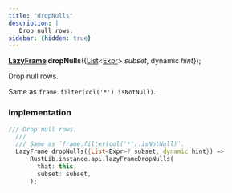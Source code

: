 ```yaml
---
title: "dropNulls"
description: |
   Drop null rows.
sidebar: {hidden: true}
---
```

<span class="dart-code"><strong>[LazyFrame] dropNulls</strong>({<span class="nobr">[List]\<[Expr]> <i>subset</i></span>, <span class="nobr">dynamic <i>hint</i></span>});</span>

 Drop null rows.

 Same as `frame.filter(col('*').isNotNull)`.
### Implementation
```dart
/// Drop null rows.
  ///
  /// Same as `frame.filter(col('*').isNotNull)`.
  LazyFrame dropNulls({List<Expr>? subset, dynamic hint}) =>
      RustLib.instance.api.lazyFrameDropNulls(
        that: this,
        subset: subset,
      );
```

[LazyFrame]: /reference/classes/lazyframe/
[Expr]: /reference/classes/expr/
[List]: https://api.flutter.dev/flutter/dart-core/List-class.html
